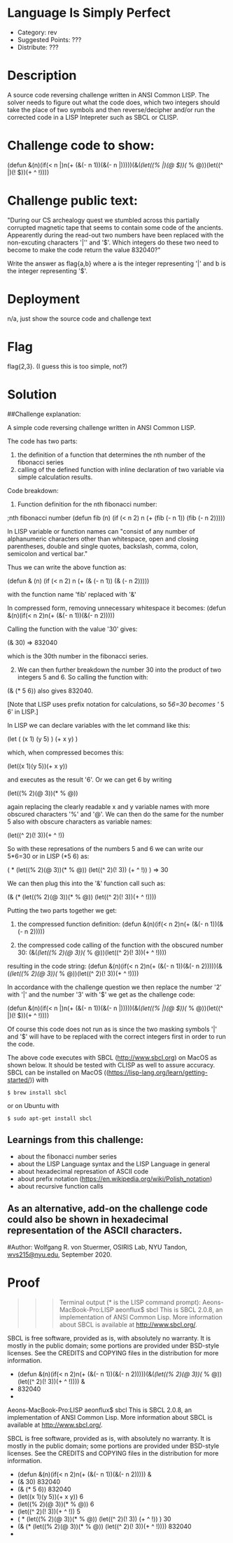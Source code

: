 # Language Is Simply Perfect
- Category: rev
- Suggested Points: ???
- Distribute: ???


# Description
A source code reversing challenge written in ANSI Common LISP. The solver needs to figure out what the code does, which two integers should take the place of two symbols and then reverse/decipher and/or run the corrected code in a LISP Intepreter such as SBCL or CLISP.


# Challenge code to show:
(defun &(n)(if(< n |)n(+ (&(- n 1))(&(- n |)))))(&(*(let((% |)(@ $))(* % @))(let((^ |)(! $))(+ ^ !))))


# Challenge public text:

"During our CS archealogy quest we stumbled across this partially corrupted magnetic tape that seems to contain some code of the ancients. Appearently during the read-out two numbers have been replaced with the non-excuting characters '|'' and '$'. Which integers do these two need to become to make the code return the value 832040?"

Write the answer as flag{a,b} where a is the integer representing '|' and b is the integer representing '$'.


# Deployment
n/a, just show the source code and challenge text

# Flag
flag{2,3}.   (I guess this is too simple, not?)


# Solution

##Challenge explanation:

A simple code reversing challenge written in ANSI Common LISP.

The code has two parts:

1. the definition of a function that determines the nth number of the fibonacci series
2. calling of the defined function with inline declaration of two variable via simple calculation results.


Code breakdown:

1. Function definition for the nth fibonacci number:

;nth fibonacci number
(defun fib (n)
  (if (< n 2)
      n
      (+ (fib (- n 1))
         (fib (- n 2)))))

In LISP variable or function names can "consist of any number of alphanumeric characters other than whitespace, open and closing parentheses, double and single quotes, backslash, comma, colon, semicolon and vertical bar."

Thus we can write the above function as:

(defun & (n)
  (if (< n 2)
      n
      (+ (& (- n 1))
         (& (- n 2)))))

with the function name 'fib' replaced with '&'

In compressed form, removing unnecessary whitespace it becomes:
(defun &(n)(if(< n 2)n(+ (&(- n 1))(&(- n 2)))))


Calling the function with the value '30' gives:

(& 30) => 832040

which is the 30th number in the fibonacci series.


2. We can then further breakdown the number 30 into the product of two integers 5 and 6. So calling the function with:

(& (* 5 6)) also gives 832040.

[Note that LISP uses prefix notation for calculations, so 5*6=30 becomes '* 5 6' in LISP.]

In LISP we can declare variables with the let command like this:

(let (
	  (x 1)
      (y 5)
     )
     (+ x y)
 )

which, when compressed becomes this:

(let((x 1)(y 5))(+ x y))

 and executes as the result '6'. Or we can get 6 by writing

(let((% 2)(@ 3))(* % @))

again replacing the clearly readable x and y variable names with more obscured characters '%' and '@'. We can then do the same for the number 5 also with obscure characters as variable names:

(let((^ 2)(! 3))(+ ^ !))

So with these represations of the numbers 5 and 6 we can write our 5*6=30 or in LISP (*5 6) as:

( * (let((% 2)(@ 3))(* % @)) (let((^ 2)(! 3)) (+ ^ !)) ) => 30

We can then plug this into the '&' function call such as:

(& (* (let((% 2)(@ 3))(* % @)) (let((^ 2)(! 3))(+ ^ !))))


Putting the two parts together we get:
1. the compressed function definition:
(defun &(n)(if(< n 2)n(+ (&(- n 1))(&(- n 2)))))

2. the compressed code calling of the function with the obscured number 30:
(&(*(let((% 2)(@ 3))(* % @))(let((^ 2)(! 3))(+ ^ !))))

resulting in the code string:
(defun &(n)(if(< n 2)n(+ (&(- n 1))(&(- n 2)))))(&(*(let((% 2)(@ 3))(* % @))(let((^ 2)(! 3))(+ ^ !))))


In accordance with the challenge question we then replace the number '2' with '|' and the number '3' with '$' we get as the challenge code:

(defun &(n)(if(< n |)n(+ (&(- n 1))(&(- n |)))))(&(*(let((% |)(@ $))(* % @))(let((^ |)(! $))(+ ^ !))))

Of course this code does not run as is since the two masking symbols '|' and '$' will have to be replaced with the correct integers first in order to run the code.


The above code executes with SBCL (http://www.sbcl.org) on MacOS as shown below. It should be tested with CLISP as well to assure accuracy.
SBCL can be installed on MacOS ((https://lisp-lang.org/learn/getting-started/)) with

	$ brew install sbcl

or on Ubuntu with

	$ sudo apt-get install sbcl


## Learnings from this challenge:
- about the fibonacci number series
- about the LISP Language syntax and the LISP Language in general
- about hexadecimal represation of ASCII code
- about prefix notation (https://en.wikipedia.org/wiki/Polish_notation)
- about recursive function calls


## As an alternative, add-on the challenge code could also be shown in hexadecimal representation of the ASCII characters.


#Author:
Wolfgang R. von Stuermer, OSIRIS Lab, NYU Tandon, wvs215@nyu.edu, September 2020.


# Proof
>>> Terminal output (* is the LISP command prompt):
Aeons-MacBook-Pro:LISP aeonflux$ sbcl
This is SBCL 2.0.8, an implementation of ANSI Common Lisp.
More information about SBCL is available at <http://www.sbcl.org/>.

SBCL is free software, provided as is, with absolutely no warranty.
It is mostly in the public domain; some portions are provided under
BSD-style licenses.  See the CREDITS and COPYING files in the
distribution for more information.
* (defun &(n)(if(< n 2)n(+ (&(- n 1))(&(- n 2)))))(&(*(let((% 2)(@ 3))(* % @))(let((^ 2)(! 3))(+ ^ !))))
&
* 832040
*


Aeons-MacBook-Pro:LISP aeonflux$ sbcl
This is SBCL 2.0.8, an implementation of ANSI Common Lisp.
More information about SBCL is available at <http://www.sbcl.org/>.

SBCL is free software, provided as is, with absolutely no warranty.
It is mostly in the public domain; some portions are provided under
BSD-style licenses.  See the CREDITS and COPYING files in the
distribution for more information.
* (defun &(n)(if(< n 2)n(+ (&(- n 1))(&(- n 2)))))
&
* (& 30)
832040
* (& (* 5 6))
832040
* (let((x 1)(y 5))(+ x y))
6
* (let((% 2)(@ 3))(* % @))
6
* (let((^ 2)(! 3))(+ ^ !))
5
* ( * (let((% 2)(@ 3))(* % @)) (let((^ 2)(! 3)) (+ ^ !)) )
30
* (& (* (let((% 2)(@ 3))(* % @)) (let((^ 2)(! 3))(+ ^ !))))
832040
*

